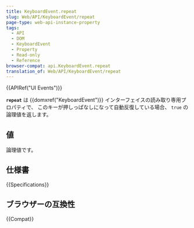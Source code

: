 ```yaml
---
title: KeyboardEvent.repeat
slug: Web/API/KeyboardEvent/repeat
page-type: web-api-instance-property
tags:
  - API
  - DOM
  - KeyboardEvent
  - Property
  - Read-only
  - Reference
browser-compat: api.KeyboardEvent.repeat
translation_of: Web/API/KeyboardEvent/repeat
---
```

{{APIRef("UI Events")}}

**`repeat`** は {{domxref("KeyboardEvent")}} インターフェイスの読み取り専用プロパティで、 このキーが押しっぱなしになって自動反復している場合、 `true` の論理値を返します。

## 値

論理値です。

## 仕様書

{{Specifications}}

## ブラウザーの互換性

{{Compat}}
